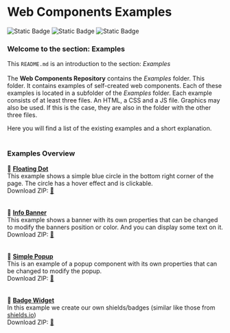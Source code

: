 # Web Components Examples

![Static Badge](https://img.shields.io/badge/Uses%20HTML5-%23525252?style=plastic&logo=html5&logoColor=%2333bbff&label=%20&labelColor=%23525252&link=https%3A%2F%2Fgithub.com%2Fpraetoriani)
![Static Badge](https://img.shields.io/badge/Uses%20CSS3-%23525252?style=plastic&logo=css3&logoColor=%2333CC33&label=%20&labelColor=%23525252&link=https%3A%2F%2Fgithub.com%2Fpraetoriani)
![Static Badge](https://img.shields.io/badge/Uses%20Javascript-%23525252?style=plastic&logo=javascript&logoColor=%23ffd633&label=%20&labelColor=%23525252&link=https%3A%2F%2Fgithub.com%2Fpraetoriani)


### Welcome to the section: Examples


This <code>README.md</code> is an introduction to the section: *Examples*
<br><br>
The **Web Components Repository** contains the *Examples* folder. This folder. It contains examples of self-created web components. Each of these examples is located in a subfolder of the *Examples* folder. Each example consists of at least three files. An HTML, a CSS and a JS file. Graphics may also be used. If this is the case, they are also in the folder with the other three files.

Here you will find a list of the existing examples and a short explanation.
<br><br>

### Examples Overview

:pushpin: [**Floating Dot**](https://github.com/praetoriani/Web-Components/tree/main/Examples/floating-dot) <br>
This example shows a simple blue circle in the bottom right corner of the page. The circle has a hover effect and is clickable.<br>
Download ZIP: [:floppy_disk:](https://github.com/praetoriani/Web-Components/raw/main/Examples/floating-dot/floating-dot.zip)<br>
<br><br>
:pushpin: [**Info Banner**](https://github.com/praetoriani/Web-Components/tree/main/Examples/info-banner) <br>
This example shows a banner with its own properties that can be changed to modify the banners position or color. And you can display some text on it.<br>
Download ZIP: [:floppy_disk:](https://github.com/praetoriani/Web-Components/raw/main/Examples/info-banner/info-banner.zip)<br>
<br><br>
:pushpin: [**Simple Popup**](https://github.com/praetoriani/Web-Components/tree/main/Examples/simple-popup) <br>
This is an example of a popup component with its own properties that can be changed to modify the popup.<br>
Download ZIP: [:floppy_disk:](https://github.com/praetoriani/Web-Components/raw/main/Examples/simple-popup/simple-popup.zip)<br>
<br><br>
:pushpin: [**Badge Widget**](https://github.com/praetoriani/Web-Components/tree/main/Examples/badge-widget) <br>
In this example we create our own shields/badges (similar like those from [shields.io](https://shields.io/))<br>
Download ZIP: [:floppy_disk:](https://github.com/praetoriani/Web-Components/raw/main/Examples/badge-widget/badge-widget.zip)<br>
